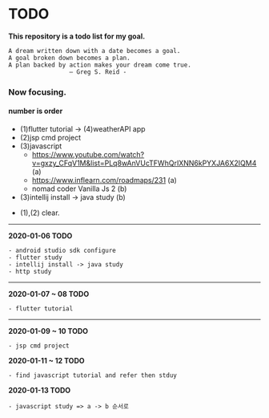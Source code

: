 # TODO
**This repository is a todo list for my goal.**

    A dream written down with a date becomes a goal.
    A goal broken down becomes a plan.
    A plan backed by action makes your dream come true.
                     – Greg S. Reid -



### Now focusing.

#### number is order
 - (1)flutter tutorial ->  (4)weatherAPI app
 - (2)jsp cmd project
 - (3)javascript
      - https://www.youtube.com/watch?v=gxzy_CFqV1M&list=PLq8wAnVUcTFWhQrIXNN6kPYXJA6X2IQM4 (a)
      - https://www.inflearn.com/roadmaps/231 (a)
      - nomad coder Vanilla Js 2 (b)
 - (3)intellij install -> java study (b)    
 * (1),(2) clear.


<hr>

**2020-01-06 TODO**

    - android studio sdk configure
    - flutter study
    - intellij install -> java study
    - http study

<hr>

**2020-01-07 ~ 08 TODO**

    - flutter tutorial
    
<hr>
    
**2020-01-09 ~ 10 TODO**

    - jsp cmd project

**2020-01-11 ~ 12 TODO**

    - find javascript tutorial and refer then stduy


**2020-01-13 TODO**

    - javascript study => a -> b 순서로


    
    
    
